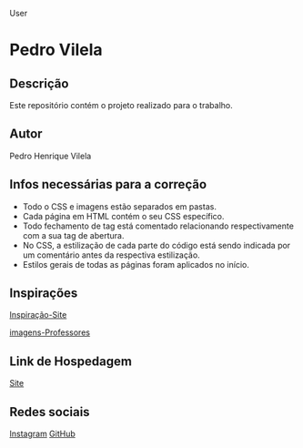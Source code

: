 User
# Pedro Vilela

## Descrição
Este repositório contém o projeto realizado para o trabalho.

## Autor
Pedro Henrique Vilela

## Infos necessárias para a correção
- Todo o CSS e imagens estão separados em pastas.
- Cada página em HTML contém o seu CSS específico.
- Todo fechamento de tag está comentado relacionando respectivamente com a sua tag de abertura.
- No CSS, a estilização de cada parte do código está sendo indicada por um comentário antes da respectiva estilização.
- Estilos gerais de todas as páginas foram aplicados no início.

## Inspirações
[Inspiração-Site](https://openai.com/sora)

[imagens-Professores](https://site112.com/gerador-imagem-lorem-ipsum)

## Link de Hospedagem

[Site](https://etufbphv.netlify.app/)

## Redes sociais

[Instagram](https://www.instagram.com/pedro.h5vilela/)
[GitHub](https://github.com/F0rDI)
